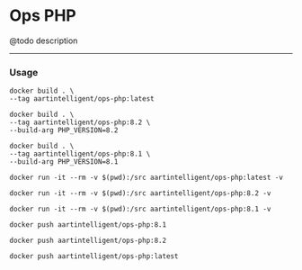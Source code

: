 # Ops PHP

@todo description

---

### Usage

```shell
docker build . \
--tag aartintelligent/ops-php:latest
```

```shell
docker build . \
--tag aartintelligent/ops-php:8.2 \
--build-arg PHP_VERSION=8.2
```

```shell
docker build . \
--tag aartintelligent/ops-php:8.1 \
--build-arg PHP_VERSION=8.1
```

```shell
docker run -it --rm -v $(pwd):/src aartintelligent/ops-php:latest -v
```

```shell
docker run -it --rm -v $(pwd):/src aartintelligent/ops-php:8.2 -v
```

```shell
docker run -it --rm -v $(pwd):/src aartintelligent/ops-php:8.1 -v
```

```shell
docker push aartintelligent/ops-php:8.1
```

```shell
docker push aartintelligent/ops-php:8.2
```

```shell
docker push aartintelligent/ops-php:latest
```
